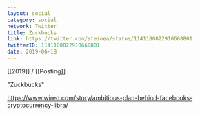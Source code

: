 ```yaml
---
layout: social
category: social
network: Twitter
title: Zuckbucks
link: https://twitter.com/steinea/status/1141180822910668801
twitterID: 1141180822910668801
date: 2019-06-18
---
```


[[2019]] / [[Posting]]

"Zuckbucks"

<https://www.wired.com/story/ambitious-plan-behind-facebooks-cryptocurrency-libra/>
